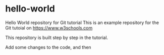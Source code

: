 # hello-world
Hello World repository for Git tutorial
This is an example repository for the Git tutoial on https://www.w3schools.com

This repository is built step by step in the tutorial.

Add some changes to the code, and then
